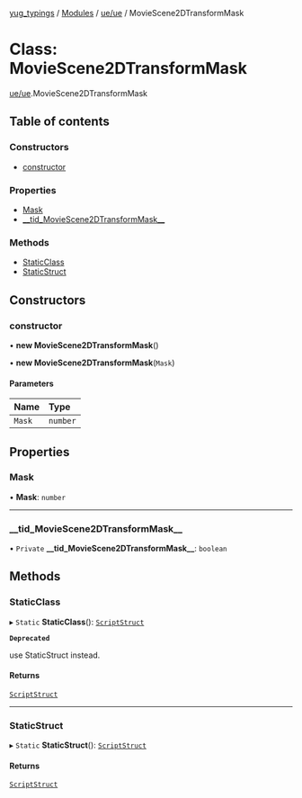 [yug_typings](../README.md) / [Modules](../modules.md) / [ue/ue](../modules/ue_ue.md) / MovieScene2DTransformMask

# Class: MovieScene2DTransformMask

[ue/ue](../modules/ue_ue.md).MovieScene2DTransformMask

## Table of contents

### Constructors

- [constructor](ue_ue.MovieScene2DTransformMask.md#constructor)

### Properties

- [Mask](ue_ue.MovieScene2DTransformMask.md#mask)
- [\_\_tid\_MovieScene2DTransformMask\_\_](ue_ue.MovieScene2DTransformMask.md#__tid_moviescene2dtransformmask__)

### Methods

- [StaticClass](ue_ue.MovieScene2DTransformMask.md#staticclass)
- [StaticStruct](ue_ue.MovieScene2DTransformMask.md#staticstruct)

## Constructors

### constructor

• **new MovieScene2DTransformMask**()

• **new MovieScene2DTransformMask**(`Mask`)

#### Parameters

| Name | Type |
| :------ | :------ |
| `Mask` | `number` |

## Properties

### Mask

• **Mask**: `number`

___

### \_\_tid\_MovieScene2DTransformMask\_\_

• `Private` **\_\_tid\_MovieScene2DTransformMask\_\_**: `boolean`

## Methods

### StaticClass

▸ `Static` **StaticClass**(): [`ScriptStruct`](ue_ue.ScriptStruct.md)

**`Deprecated`**

use StaticStruct instead.

#### Returns

[`ScriptStruct`](ue_ue.ScriptStruct.md)

___

### StaticStruct

▸ `Static` **StaticStruct**(): [`ScriptStruct`](ue_ue.ScriptStruct.md)

#### Returns

[`ScriptStruct`](ue_ue.ScriptStruct.md)
